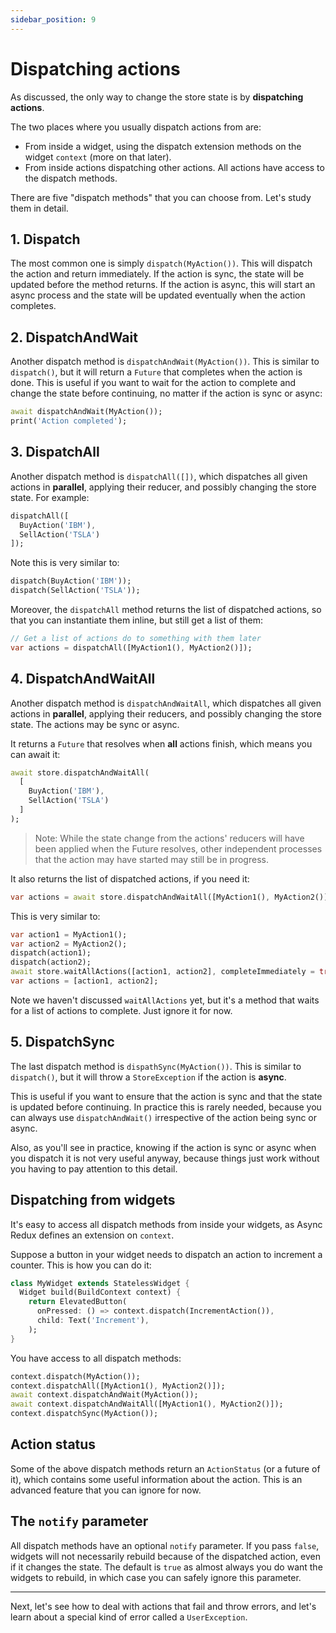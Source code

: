 ```yaml
---
sidebar_position: 9
---
```


# Dispatching actions

As discussed, the only way to change the store state is by **dispatching actions**.

The two places where you usually dispatch actions from are:

* From inside a widget, using the dispatch extension methods on the widget `context` (more on that
  later).
* From inside actions dispatching other actions. All actions have access to the dispatch methods.

There are five "dispatch methods" that you can choose from. Let's study them in detail.

## 1. Dispatch

The most common one is simply `dispatch(MyAction())`. This will dispatch the action and return
immediately. If the action is sync, the state will be updated before the method returns.
If the action is async, this will start an async process and the state will be updated eventually
when the action completes.

## 2. DispatchAndWait

Another dispatch method is `dispatchAndWait(MyAction())`. This is similar to `dispatch()`, but it
will return a `Future` that completes when the action is done. This is useful if you want to wait
for the action to complete and change the state before continuing, no matter if the action is sync
or async:

```dart
await dispatchAndWait(MyAction());
print('Action completed');
```

## 3. DispatchAll

Another dispatch method is `dispatchAll([])`, which dispatches all given actions in **parallel**,
applying their reducer, and possibly changing the store state. For example:

```dart
dispatchAll([
  BuyAction('IBM'), 
  SellAction('TSLA')
]);
```

Note this is very similar to:

```dart
dispatch(BuyAction('IBM'));
dispatch(SellAction('TSLA'));
```

Moreover, the `dispatchAll` method returns the list of dispatched actions,
so that you can instantiate them inline, but still get a list of them:

```dart
// Get a list of actions do to something with them later
var actions = dispatchAll([MyAction1(), MyAction2()]);
```

## 4. DispatchAndWaitAll

Another dispatch method is `dispatchAndWaitAll`, which dispatches all given actions in **parallel**,
applying their reducers, and possibly changing the store state. The actions may be sync or async.

It returns a `Future` that resolves when **all** actions finish, which means you can await it:

```dart
await store.dispatchAndWaitAll(
  [
    BuyAction('IBM'), 
    SellAction('TSLA')
  ]
);
```

> Note: While the state change from the actions' reducers will have been applied when the
> Future resolves, other independent processes that the action may have started may still
> be in progress.

It also returns the list of dispatched actions, if you need it:

```dart
var actions = await store.dispatchAndWaitAll([MyAction1(), MyAction2()]);
```

This is very similar to:

```dart
var action1 = MyAction1();
var action2 = MyAction2();
dispatch(action1);
dispatch(action2);
await store.waitAllActions([action1, action2], completeImmediately = true);
var actions = [action1, action2];
```

Note we haven't discussed `waitAllActions` yet, but it's a method that waits for a list of actions
to complete. Just ignore it for now.

## 5. DispatchSync

The last dispatch method is `dispathSync(MyAction())`. This is similar to `dispatch()`, but it
will throw a `StoreException` if the action is **async**.

This is useful if you want to ensure that the action is sync and that the state is updated before
continuing. In practice this is rarely needed, because you can always use `dispatchAndWait()`
irrespective of the action being sync or async.

Also, as you'll see in practice, knowing if the action is sync or async when you dispatch it is not
very useful anyway, because things just work without you having to pay attention to this detail.

## Dispatching from widgets 

It's easy to access all dispatch methods from inside your widgets, as Async Redux defines
an extension on `context`.

Suppose a button in your widget needs to dispatch an action to increment
a counter. This is how you can do it:

```dart
class MyWidget extends StatelessWidget {  
  Widget build(BuildContext context) {
    return ElevatedButton(
      onPressed: () => context.dispatch(IncrementAction()),
      child: Text('Increment'),
    );
}
```

You have access to all dispatch methods:

```dart
context.dispatch(MyAction());
context.dispatchAll([MyAction1(), MyAction2()]);
await context.dispatchAndWait(MyAction());
await context.dispatchAndWaitAll([MyAction1(), MyAction2()]);
context.dispatchSync(MyAction());
```

## Action status

Some of the above dispatch methods return an `ActionStatus` (or a future of it),
which contains some useful information about the action. This is an advanced feature that you can
ignore for now.

## The `notify` parameter

All dispatch methods have an optional `notify` parameter. If you pass `false`, widgets will not
necessarily rebuild because of the dispatched action, even if it changes the state.
The default is `true` as almost always you do want the widgets to rebuild, in which case you can
safely ignore this parameter.

<hr></hr>

Next, let's see how to deal with actions that fail and throw errors, and let's learn about
a special kind of error called a `UserException`.
